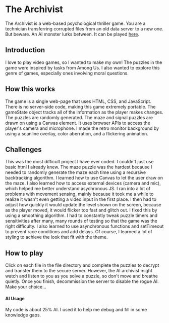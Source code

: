 # The Archivist

The Archivist is a web-based psychological thriller game. You are a technician transferring corrupted files from an old data server to a new one. But beware. An AI monster lurks between. It can be played [here](https://nitya-desaraju.github.io/the-archivist-game/).

## Introduction

I love to play video games, so I wanted to make my own! The puzzles in the game were inspired by tasks from Among Us. I also wanted to explore this genre of games, especially ones involving moral questions.

## How this works

The game is a single web-page that uses HTML, CSS, and JavaScript. There is no server-side code, making this game extremely portable.
The gameState object tracks all of the information as the player makes changes. The puzzles are randomly generated. The maze and signal puzzles are drawn on using a Canvas element. It uses browser APIs to access the player's camera and microphone.
I made the retro monitor background by using a scanline overlay, color aberration, and a flickering animation.

## Challenges

This was the most difficult project I have ever coded. I couldn't just use basic html I already knew. 
The maze puzzle was the hardest because I needed to randomly generate the maze each time using a recursive backtracking algorithm. I learned how to use Canvas to let the user draw on the maze. 
I also learned how to access external devices (camera and mic), which helped me better understand asychronous JS. I ran into a lot of problems with movement sensing, mainly because it took me a while to realize it wasn't even getting a video input in the first place. I then had to adjust how quickly it would update the level shown on the screen, because as the player moved, it would flicker too fast and glitch out. I fixed this by using a smoothing algorithm.
I had to constantly tweak puzzle timers and sensitivities after many, many rounds of testing so that the game was the right difficulty. 
I also learned to use asynchronous functions and setTimeout to prevent race conditions and add delays.
Of course, I learned a lot of styling to achieve the look that fit with the theme.

## How to play

Click on each file in the file directory and complete the puzzles to decrypt and transfer them to the secure server. However, the AI archivist might watch and listen to you as you solve a puzzle, so don't move and breathe quietly. Once you finish, decommission the server to disable the rogue AI. Make your choice...

#### AI Usage

My code is about 25% AI. I used it to help me debug and fill in some knowledge gaps.